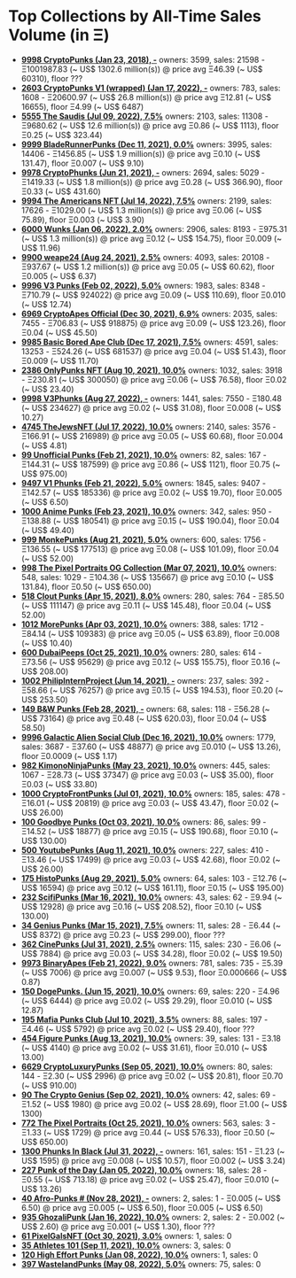 # Top Collections by All-Time Sales Volume (in Ξ)

- **[9998 CryptoPunks (Jan 23, 2018), -](https://opensea.io/collection/cryptopunks)**   owners: 3599,   sales:  21598   -  Ξ1001987.83 (~ US$ 1302.6 million(s)) @    price avg Ξ46.39 (~ US$ 60310),   floor ???
- **[2603 CryptoPunks V1 (wrapped) (Jan 17, 2022), -](https://opensea.io/collection/official-v1-punks)**   owners: 783,   sales:  1608   -  Ξ20600.97 (~ US$ 26.8 million(s)) @    price avg Ξ12.81 (~ US$ 16655),   floor Ξ4.99 (~ US$ 6487)
- **[5555 The Saudis (Jul 09, 2022), 7.5%](https://opensea.io/collection/thesaudis)**   owners: 2103,   sales:  11308   -  Ξ9680.62 (~ US$ 12.6 million(s)) @    price avg Ξ0.86 (~ US$ 1113),   floor Ξ0.25 (~ US$ 323.44)
- **[9999 BladeRunnerPunks (Dec 11, 2021), 0.0%](https://opensea.io/collection/bladerunner-punks)**   owners: 3995,   sales:  14406   -  Ξ1456.85 (~ US$ 1.9 million(s)) @    price avg Ξ0.10 (~ US$ 131.47),   floor Ξ0.007 (~ US$ 9.10)
- **[9978 CryptoPhunks (Jun 21, 2021), -](https://opensea.io/collection/crypto-phunks)**   owners: 2694,   sales:  5029   -  Ξ1419.33 (~ US$ 1.8 million(s)) @    price avg Ξ0.28 (~ US$ 366.90),   floor Ξ0.33 (~ US$ 431.60)
- **[9994 The Americans NFT (Jul 14, 2022), 7.5%](https://opensea.io/collection/the-americans-nft)**   owners: 2199,   sales:  17626   -  Ξ1029.00 (~ US$ 1.3 million(s)) @    price avg Ξ0.06 (~ US$ 75.89),   floor Ξ0.003 (~ US$ 3.90)
- **[6000 Wunks (Jan 06, 2022), 2.0%](https://opensea.io/collection/wunks)**   owners: 2906,   sales:  8193   -  Ξ975.31 (~ US$ 1.3 million(s)) @    price avg Ξ0.12 (~ US$ 154.75),   floor Ξ0.009 (~ US$ 11.96)
- **[9900 weape24 (Aug 24, 2021), 2.5%](https://opensea.io/collection/weape24)**   owners: 4093,   sales:  20108   -  Ξ937.67 (~ US$ 1.2 million(s)) @    price avg Ξ0.05 (~ US$ 60.62),   floor Ξ0.005 (~ US$ 6.37)
- **[9996 V3 Punks (Feb 02, 2022), 5.0%](https://opensea.io/collection/v3-cryptopunks)**   owners: 1983,   sales:  8348   -  Ξ710.79 (~ US$ 924022) @    price avg Ξ0.09 (~ US$ 110.69),   floor Ξ0.010 (~ US$ 12.74)
- **[6969 CryptoApes Official (Dec 30, 2021), 6.9%](https://opensea.io/collection/cryptoapes-official)**   owners: 2035,   sales:  7455   -  Ξ706.83 (~ US$ 918875) @    price avg Ξ0.09 (~ US$ 123.26),   floor Ξ0.04 (~ US$ 45.50)
- **[9985 Basic Bored Ape Club (Dec 17, 2021), 7.5%](https://opensea.io/collection/basicboredapeclub)**   owners: 4591,   sales:  13253   -  Ξ524.26 (~ US$ 681537) @    price avg Ξ0.04 (~ US$ 51.43),   floor Ξ0.009 (~ US$ 11.70)
- **[2386 OnlyPunks NFT (Aug 10, 2021), 10.0%](https://opensea.io/collection/onlypunksnft)**   owners: 1032,   sales:  3918   -  Ξ230.81 (~ US$ 300050) @    price avg Ξ0.06 (~ US$ 76.58),   floor Ξ0.02 (~ US$ 23.40)
- **[9998 V3Phunks (Aug 27, 2022), -](https://opensea.io/collection/v3phunks)**   owners: 1441,   sales:  7550   -  Ξ180.48 (~ US$ 234627) @    price avg Ξ0.02 (~ US$ 31.08),   floor Ξ0.008 (~ US$ 10.27)
- **[4745 TheJewsNFT (Jul 17, 2022), 10.0%](https://opensea.io/collection/thejews-nft)**   owners: 2140,   sales:  3576   -  Ξ166.91 (~ US$ 216989) @    price avg Ξ0.05 (~ US$ 60.68),   floor Ξ0.004 (~ US$ 4.81)
- **[99 Unofficial Punks (Feb 21, 2021), 10.0%](https://opensea.io/collection/unofficialpunks)**   owners: 82,   sales:  167   -  Ξ144.31 (~ US$ 187599) @    price avg Ξ0.86 (~ US$ 1121),   floor Ξ0.75 (~ US$ 975.00)
- **[9497 V1 Phunks (Feb 21, 2022), 5.0%](https://opensea.io/collection/v1-phunks)**   owners: 1845,   sales:  9407   -  Ξ142.57 (~ US$ 185336) @    price avg Ξ0.02 (~ US$ 19.70),   floor Ξ0.005 (~ US$ 6.50)
- **[1000 Anime Punks (Feb 23, 2021), 10.0%](https://opensea.io/collection/anime-punks)**   owners: 342,   sales:  950   -  Ξ138.88 (~ US$ 180541) @    price avg Ξ0.15 (~ US$ 190.04),   floor Ξ0.04 (~ US$ 49.40)
- **[999 MonkePunks (Aug 21, 2021), 5.0%](https://opensea.io/collection/monkepunks)**   owners: 600,   sales:  1756   -  Ξ136.55 (~ US$ 177513) @    price avg Ξ0.08 (~ US$ 101.09),   floor Ξ0.04 (~ US$ 52.00)
- **[998 The Pixel Portraits OG Collection (Mar 07, 2021), 10.0%](https://opensea.io/collection/the-pixel-portraits-og)**   owners: 548,   sales:  1029   -  Ξ104.36 (~ US$ 135667) @    price avg Ξ0.10 (~ US$ 131.84),   floor Ξ0.50 (~ US$ 650.00)
- **[518 Clout Punks (Apr 15, 2021), 8.0%](https://opensea.io/collection/clout-punks)**   owners: 280,   sales:  764   -  Ξ85.50 (~ US$ 111147) @    price avg Ξ0.11 (~ US$ 145.48),   floor Ξ0.04 (~ US$ 52.00)
- **[1012 MorePunks (Apr 03, 2021), 10.0%](https://opensea.io/collection/morepunks)**   owners: 388,   sales:  1712   -  Ξ84.14 (~ US$ 109383) @    price avg Ξ0.05 (~ US$ 63.89),   floor Ξ0.008 (~ US$ 10.40)
- **[600 DubaiPeeps (Oct 25, 2021), 10.0%](https://opensea.io/collection/dubaipeeps)**   owners: 280,   sales:  614   -  Ξ73.56 (~ US$ 95629) @    price avg Ξ0.12 (~ US$ 155.75),   floor Ξ0.16 (~ US$ 208.00)
- **[1002 PhilipInternProject (Jun 14, 2021), -](https://opensea.io/collection/philipinternproject)**   owners: 237,   sales:  392   -  Ξ58.66 (~ US$ 76257) @    price avg Ξ0.15 (~ US$ 194.53),   floor Ξ0.20 (~ US$ 253.50)
- **[149 B&W Punks (Feb 28, 2021), -](https://opensea.io/collection/bwpunks)**   owners: 68,   sales:  118   -  Ξ56.28 (~ US$ 73164) @    price avg Ξ0.48 (~ US$ 620.03),   floor Ξ0.04 (~ US$ 58.50)
- **[9996 Galactic Alien Social Club (Dec 16, 2021), 10.0%](https://opensea.io/collection/galacticaliensocialclub)**   owners: 1779,   sales:  3687   -  Ξ37.60 (~ US$ 48877) @    price avg Ξ0.010 (~ US$ 13.26),   floor Ξ0.0009 (~ US$ 1.17)
- **[982 KimonoNinjaPunks (May 23, 2021), 10.0%](https://opensea.io/collection/kimono-punks)**   owners: 445,   sales:  1067   -  Ξ28.73 (~ US$ 37347) @    price avg Ξ0.03 (~ US$ 35.00),   floor Ξ0.03 (~ US$ 33.80)
- **[1000 CryptoFrontPunks (Jul 01, 2021), 10.0%](https://opensea.io/collection/frontphunks)**   owners: 185,   sales:  478   -  Ξ16.01 (~ US$ 20819) @    price avg Ξ0.03 (~ US$ 43.47),   floor Ξ0.02 (~ US$ 26.00)
- **[100 Goodbye Punks (Oct 03, 2021), 10.0%](https://opensea.io/collection/goodbye-punks)**   owners: 86,   sales:  99   -  Ξ14.52 (~ US$ 18877) @    price avg Ξ0.15 (~ US$ 190.68),   floor Ξ0.10 (~ US$ 130.00)
- **[500 YoutubePunks (Aug 11, 2021), 10.0%](https://opensea.io/collection/youtubepunks)**   owners: 227,   sales:  410   -  Ξ13.46 (~ US$ 17499) @    price avg Ξ0.03 (~ US$ 42.68),   floor Ξ0.02 (~ US$ 26.00)
- **[175 HistoPunks (Aug 29, 2021), 5.0%](https://opensea.io/collection/histopunks)**   owners: 64,   sales:  103   -  Ξ12.76 (~ US$ 16594) @    price avg Ξ0.12 (~ US$ 161.11),   floor Ξ0.15 (~ US$ 195.00)
- **[232 ScifiPunks (Mar 16, 2021), 10.0%](https://opensea.io/collection/scifipunks)**   owners: 43,   sales:  62   -  Ξ9.94 (~ US$ 12928) @    price avg Ξ0.16 (~ US$ 208.52),   floor Ξ0.10 (~ US$ 130.00)
- **[34 Genius Punks (Mar 15, 2021), 7.5%](https://opensea.io/collection/genius-punks)**   owners: 11,   sales:  28   -  Ξ6.44 (~ US$ 8372) @    price avg Ξ0.23 (~ US$ 299.00),   floor ???
- **[362 CinePunks (Jul 31, 2021), 2.5%](https://opensea.io/collection/cinepunkss)**   owners: 115,   sales:  230   -  Ξ6.06 (~ US$ 7884) @    price avg Ξ0.03 (~ US$ 34.28),   floor Ξ0.02 (~ US$ 19.50)
- **[9973 BinaryApes (Feb 21, 2022), 9.0%](https://opensea.io/collection/binaryapes)**   owners: 781,   sales:  735   -  Ξ5.39 (~ US$ 7006) @    price avg Ξ0.007 (~ US$ 9.53),   floor Ξ0.000666 (~ US$ 0.87)
- **[150 DogePunks. (Jun 15, 2021), 10.0%](https://opensea.io/collection/dogepunks-collection)**   owners: 69,   sales:  220   -  Ξ4.96 (~ US$ 6444) @    price avg Ξ0.02 (~ US$ 29.29),   floor Ξ0.010 (~ US$ 12.87)
- **[195 Mafia Punks Club (Jul 10, 2021), 3.5%](https://opensea.io/collection/mafia-punks-club)**   owners: 88,   sales:  197   -  Ξ4.46 (~ US$ 5792) @    price avg Ξ0.02 (~ US$ 29.40),   floor ???
- **[454 Figure Punks (Aug 13, 2021), 10.0%](https://opensea.io/collection/figurepunks)**   owners: 39,   sales:  131   -  Ξ3.18 (~ US$ 4140) @    price avg Ξ0.02 (~ US$ 31.61),   floor Ξ0.010 (~ US$ 13.00)
- **[6629 CryptoLuxuryPunks (Sep 05, 2021), 10.0%](https://opensea.io/collection/cryptoluxurypunks)**   owners: 80,   sales:  144   -  Ξ2.30 (~ US$ 2996) @    price avg Ξ0.02 (~ US$ 20.81),   floor Ξ0.70 (~ US$ 910.00)
- **[90 The Crypto Genius (Sep 02, 2021), 10.0%](https://opensea.io/collection/thecryptogenius)**   owners: 42,   sales:  69   -  Ξ1.52 (~ US$ 1980) @    price avg Ξ0.02 (~ US$ 28.69),   floor Ξ1.00 (~ US$ 1300)
- **[772 The Pixel Portraits (Oct 25, 2021), 10.0%](https://opensea.io/collection/the-pixel-portraits)**   owners: 563,   sales:  3   -  Ξ1.33 (~ US$ 1729) @    price avg Ξ0.44 (~ US$ 576.33),   floor Ξ0.50 (~ US$ 650.00)
- **[1300 Phunks In Black (Jul 31, 2022), -](https://opensea.io/collection/phunksinblack)**   owners: 161,   sales:  151   -  Ξ1.23 (~ US$ 1595) @    price avg Ξ0.008 (~ US$ 10.57),   floor Ξ0.002 (~ US$ 3.24)
- **[227 Punk of the Day (Jan 05, 2022), 10.0%](https://opensea.io/collection/punkoftheday)**   owners: 18,   sales:  28   -  Ξ0.55 (~ US$ 713.18) @    price avg Ξ0.02 (~ US$ 25.47),   floor Ξ0.010 (~ US$ 13.26)
- **[40 Afro-Punks # (Nov 28, 2021), -](https://opensea.io/collection/beautiful-female-punks)**   owners: 2,   sales:  1   -  Ξ0.005 (~ US$ 6.50) @    price avg Ξ0.005 (~ US$ 6.50),   floor Ξ0.005 (~ US$ 6.50)
- **[935 GhozaliPunk (Jan 16, 2022), 10.0%](https://opensea.io/collection/ghozalipunk)**   owners: 2,   sales:  2   -  Ξ0.002 (~ US$ 2.60) @    price avg Ξ0.001 (~ US$ 1.30),   floor ???
- **[61 PixelGalsNFT (Oct 30, 2021), 3.0%](https://opensea.io/collection/pixel-gals)**   owners: 1,   sales: 0
- **[35 Athletes 101 (Sep 11, 2021), 10.0%](https://opensea.io/collection/athletes-101)**   owners: 3,   sales: 0
- **[120 High Effort Punks (Jan 08, 2022), 10.0%](https://opensea.io/collection/high-effort-punks)**   owners: 1,   sales: 0
- **[397 WastelandPunks (May 08, 2022), 5.0%](https://opensea.io/collection/wastelandpunks)**   owners: 75,   sales: 0
